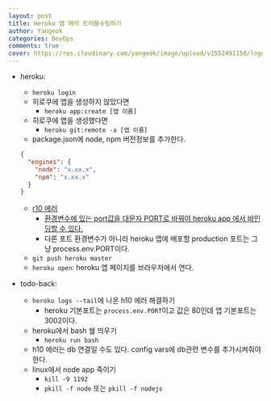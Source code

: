 ```yaml
---
layout: post
title: Heroku 앱 에러 트러블슈팅하기
author: Yangeok
categories: DevOps
comments: true
cover: https://res.cloudinary.com/yangeok/image/upload/v1552491150/logo/posts/heroku.jpg
---
```


- heroku:

  - `heroku login`
  - 히로쿠에 앱을 생성하지 않았다면
    - `heroku app:create [앱 이름]`
  - 히로쿠에 앱을 생성했다면
    - `heroku git:remote -a [앱 이름]`
  - package.json에 node, npm 버전정보를 추가한다.

  ```json
  {
    "engines": {
      "node": "x.xx.x",
      "npm": "x.xx.x"
    }
  }
  ```

  - [r10 에러](https://devcenter.heroku.com/articles/error-codes#r10-boot-timeout)
    - [환경변수에 있는 port값을 대문자 PORT로 바꿔야 heroku app 에서 바인딩할 수 있다.](https://stackoverflow.com/questions/15693192/heroku-node-js-error-web-process-failed-to-bind-to-port-within-60-seconds-of)
    - 다른 포트 환경변수가 아니라 heroku 앱에 배포할 production 포트는 그냥 process.env.PORT이다.
  - `git push heroku master`
  - `heroku open`: heroku 앱 페이지를 브라우저에서 연다.

- todo-back:
  - `heroku logs --tail`에 나온 h10 에러 해결하기
    - heroku 기본포트는 `process.env.PORT`이고 값은 80인데 앱 기본포트는 3002이다.
  - heroku에서 bash 쉘 띄우기
    - `heroku run bash`
  - h10 에러는 db 연결일 수도 있다. config vars에 db관련 변수를 추가시켜줘야 한다.
  - linux에서 node app 죽이기
    - `kill -9 1192`
    - `pkill -f node` 또는 `pkill -f nodejs`
